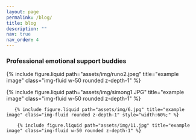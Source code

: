 ```yaml
---
layout: page
permalink: /blog/
title: blog
description: ""
nav: true
nav_order: 4
---
```




### Professional emotional support buddies

{% include figure.liquid path="assets/img/runo2.jpeg" title="example image" class="img-fluid w-50 rounded z-depth-1" %}

{% include figure.liquid path="assets/img/simong1.JPG" title="example image" class="img-fluid w-50 rounded z-depth-1" %}

       {% include figure.liquid path="assets/img/6.jpg" title="example image" class="img-fluid rounded z-depth-1" style="width:60%;" %}

        {% include figure.liquid path="assets/img/11.jpg" title="example image" class="img-fluid w-50 rounded z-depth-1" %}


